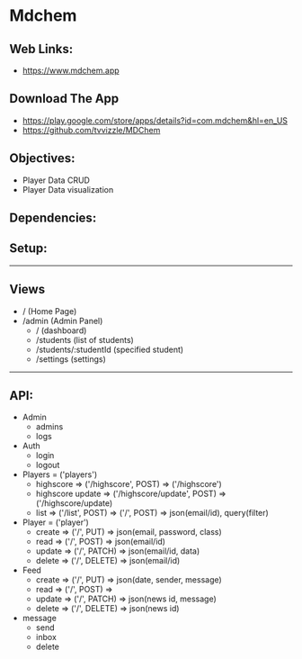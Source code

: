 # Mdchem
## Web Links:
* https://www.mdchem.app
## Download The App
* https://play.google.com/store/apps/details?id=com.mdchem&hl=en_US
* https://github.com/tvvizzle/MDChem
## Objectives:
* Player Data CRUD
* Player Data visualization
## Dependencies:
## Setup:
***
## Views
* / (Home Page)
* /admin (Admin Panel)
  * / (dashboard)
  * /students (list of students)
  * /students/:studentId (specified student)
  * /settings (settings)
***
## API:
* Admin
  * admins
  * logs
* Auth
  * login
  * logout
* Players = ('players')
  * highscore           => ('/highscore', POST) => ('/highscore')
  * highscore update    => ('/highscore/update', POST) => ('/highscore/update)
  * list                => ('/list', POST) => ('/', POST)     => json(email/id), query(filter) 
* Player = ('player')
  * create   => ('/', PUT)      =>  json(email, password, class)
  * read     => ('/', POST)     =>  json(email/id)
  * update   => ('/', PATCH)    =>  json(email/id, data)
  * delete   => ('/', DELETE)   =>  json(email/id) 
* Feed
  * create  => ('/', PUT)       =>  json(date, sender, message)
  * read    => ('/', POST)      =>  
  * update  => ('/', PATCH)     =>  json(news id, message)
  * delete  => ('/', DELETE)    =>  json(news id)
* message
  * send
  * inbox
  * delete